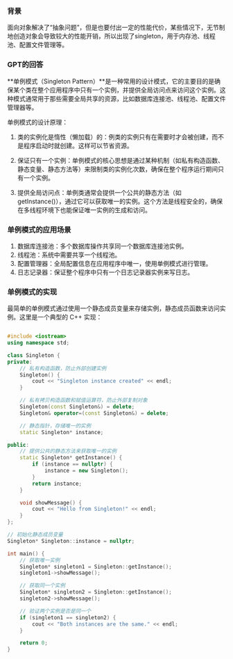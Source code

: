 ### 背景
面向对象解决了“抽象问题”，但是也要付出一定的性能代价，某些情况下，无节制地创造对象会导致较大的性能开销，所以出现了singleton，用于内存池、线程池、配置文件管理等。

### GPT的回答
**单例模式（Singleton Pattern）**是一种常用的设计模式，它的主要目的是确保某个类在整个应用程序中只有一个实例，并提供全局访问点来访问这个实例。这种模式通常用于那些需要全局共享的资源，比如数据库连接池、线程池、配置文件管理器等。

单例模式的设计原理：

1. 类的实例化是惰性（懒加载）的：例类的实例只有在需要时才会被创建，而不是程序启动时就创建。这样可以节省资源。

2. 保证只有一个实例：单例模式的核心思想是通过某种机制（如私有构造函数、静态变量、静态方法等）来限制类的实例化次数，确保在整个程序运行期间只有一个实例。
   
3. 提供全局访问点：单例类通常会提供一个公共的静态方法（如 getInstance()），通过它可以获取唯一的实例。这个方法是线程安全的，确保在多线程环境下也能保证唯一实例的生成和访问。

### 单例模式的应用场景
1. 数据库连接池：多个数据库操作共享同一个数据库连接池实例。
2. 线程池：系统中需要共享一个线程池。
3. 配置管理器：全局配置信息在应用程序中唯一，使用单例模式进行管理。
4. 日志记录器：保证整个程序中只有一个日志记录器实例来写日志。

### 单例模式的实现
最简单的单例模式通过使用一个静态成员变量来存储实例，静态成员函数来访问实例。这里是一个典型的 C++ 实现：

```cpp

#include <iostream>
using namespace std;

class Singleton {
private:
    // 私有构造函数，防止外部创建实例
    Singleton() {
        cout << "Singleton instance created" << endl;
    }

    // 私有拷贝构造函数和赋值运算符，防止外部复制对象
    Singleton(const Singleton&) = delete;
    Singleton& operator=(const Singleton&) = delete;

    // 静态指针，存储唯一的实例
    static Singleton* instance;

public:
    // 提供公共的静态方法来获取唯一的实例
    static Singleton* getInstance() {
        if (instance == nullptr) {
            instance = new Singleton();
        }
        return instance;
    }

    void showMessage() {
        cout << "Hello from Singleton!" << endl;
    }
};

// 初始化静态成员变量
Singleton* Singleton::instance = nullptr;

int main() {
    // 获取唯一实例
    Singleton* singleton1 = Singleton::getInstance();
    singleton1->showMessage();

    // 获取同一个实例
    Singleton* singleton2 = Singleton::getInstance();
    singleton2->showMessage();

    // 验证两个实例是否是同一个
    if (singleton1 == singleton2) {
        cout << "Both instances are the same." << endl;
    }

    return 0;
}

```